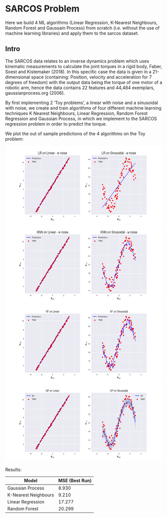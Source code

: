 # SARCOS Problem

Here we build 4 ML algorithms (Linear Regression, K-Nearest Neighbours, Random Forest and Gaussain Process) from scratch (i.e. without the use of machine learning libraries) and apply them to the sarcos dataset.

## Intro
The SARCOS data relates to an inverse dynamics problem which uses kinematic measurements to calculate the joint torques in a rigid body, Faber, Soest and Kistemaker (2018). In this specific case the data is given in a 21-dimensional space (containing: Position, velocity and acceleration for 7 degrees of freedom) with the output data being the torque of one motor of a robotic arm, hence the data contains 22 features and 44,484 exemplars, gaussianprocess.org (2006).

By first implementing 2 ‘Toy problems’, a linear with noise and a sinusoidal with noise, we create and train algorithms of four different machine learning techniques K Nearest Neighbours, Linear Regression, Random Forest Regression and Gaussian Process, in which we implement to the SARCOS regression problem in order to predict the torque.

We plot the out of sample predictions of the 4 algorithms on the Toy problem:

<img src="plots_/LR_toy_plots.png" height=250>
<img src="plots_/KNN_toy_plots.png" height=250>
<img src="plots_/RF_toy_plots.png" height=250>
<img src="plots_/GP_toy_plots.png" height=250>

Results:

|         Model        | MSE (Best Run) | 
| ---------------------| ---------------|
|   Gaussian Process   | 8.930          |
| K-Nearest Neighbours | 9.210          |
|  Linear Regression   | 17.277         |
|    Random Forest     | 20.299         |
